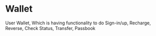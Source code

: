 # Wallet
User Wallet, Which is having functionality to do Sign-in/up, Recharge, Reverse, Check Status, Transfer, Passbook
